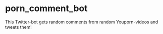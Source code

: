 porn_comment_bot
================

This Twitter-bot gets random comments from random Youporn-videos and tweets them!
